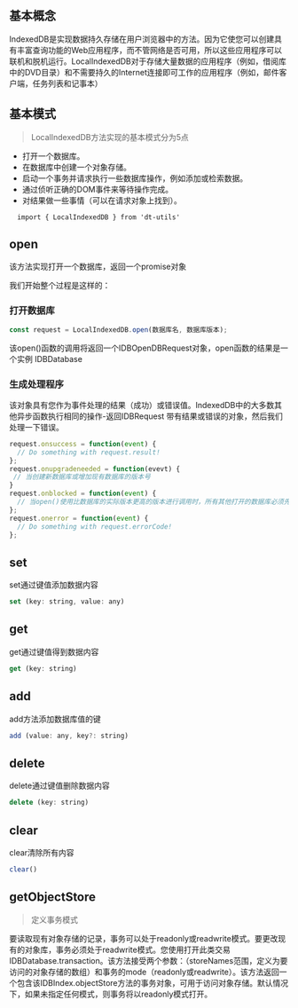 ## 基本概念
IndexedDB是实现数据持久存储在用户浏览器中的方法。因为它使您可以创建具有丰富查询功能的Web应用程序，而不管网络是否可用，所以这些应用程序可以联机和脱机运行。LocalIndexedDB对于存储大量数据的应用程序（例如，借阅库中的DVD目录）和不需要持久的Internet连接即可工作的应用程序（例如，邮件客户端，任务列表和记事本）

## 基本模式
> LocalIndexedDB方法实现的基本模式分为5点
+ 打开一个数据库。
+ 在数据库中创建一个对象存储。 
+ 启动一个事务并请求执行一些数据库操作，例如添加或检索数据。
+ 通过侦听正确的DOM事件来等待操作完成。
+ 对结果做一些事情（可以在请求对象上找到）。
````
  import { LocalIndexedDB } from 'dt-utils'
````

## open
该方法实现打开一个数据库，返回一个promise对象

我们开始整个过程是这样的：
### 打开数据库
```js
const request = LocalIndexedDB.open(数据库名, 数据库版本);
```
该open()函数的调用将返回一个IDBOpenDBRequest对象，open函数的结果是一个实例 IDBDatabase
### 生成处理程序
该对象具有您作为事件处理的结果（成功）或错误值。IndexedDB中的大多数其他异步函数执行相同的操作-返回IDBRequest 带有结果或错误的对象，然后我们处理一下错误。
```js
request.onsuccess = function(event) {
  // Do something with request.result!
};
request.onupgradeneeded = function(evevt) {
 // 当创建新数据库或增加现有数据库的版本号
}
request.onblocked = function(event) {
  // 当open()使用比数据库的实际版本更高的版本进行调用时，所有其他打开的数据库必须先明确确认该请求，然后才能开始对数据库进行更改
};
request.onerror = function(event) {
  // Do something with request.errorCode!
};
```
## set
set通过键值添加数据内容
```js
set (key: string, value: any)
```
## get
get通过键值得到数据内容
```js
get (key: string)
```
## add
add方法添加数据库值的键
```js
add (value: any, key?: string)
```
## delete
delete通过键值删除数据内容
```js
delete (key: string)
```
## clear
clear清除所有内容
```js
clear()
```
## getObjectStore
> 定义事务模式

要读取现有对象存储的记录，事务可以处于readonly或readwrite模式。要更改现有的对象库，事务必须处于readwrite模式。您使用打开此类交易IDBDatabase.transaction。该方法接受两个参数：（storeNames范围，定义为要访问的对象存储的数组）和事务的mode（readonly或readwrite）。该方法返回一个包含该IDBIndex.objectStore方法的事务对象，可用于访问对象存储。默认情况下，如果未指定任何模式，则事务将以readonly模式打开。


